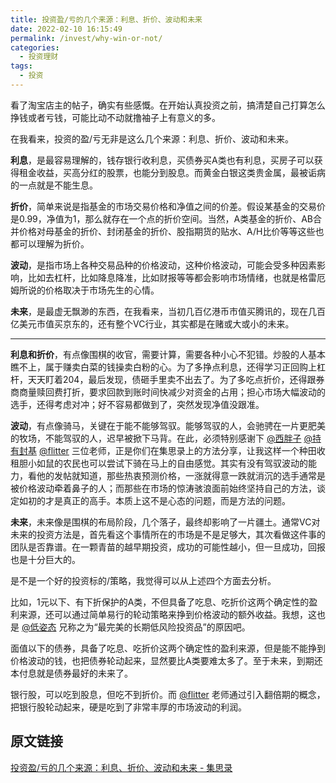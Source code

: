 ```yaml
---
title: 投资盈/亏的几个来源：利息、折价、波动和未来
date: 2022-02-10 16:15:49
permalink: /invest/why-win-or-not/
categories:
  - 投资理财
tags:
  - 投资
---
```

  
看了淘宝店主的帖子，确实有些感慨。在开始认真投资之前，搞清楚自己打算怎么挣钱或者亏钱，可能比动不动就撸袖子上有意义的多。

在我看来，投资的盈/亏无非是这么几个来源：利息、折价、波动和未来。

**利息**，是最容易理解的，钱存银行收利息，买债券买A类也有利息，买房子可以获得租金收益，买高分红的股票，也能分到股息。而黄金白银这类贵金属，最被诟病的一点就是不能生息。

**折价**，简单来说是指基金的市场交易价格和净值之间的价差。假设某基金的交易价是0.99，净值为1，那么就存在一个点的折价空间。当然，A类基金的折价、AB合并价格对母基金的折价、封闭基金的折价、股指期货的贴水、A/H比价等等这些也都可以理解为折价。

**波动**，是指市场上各种交易品种的价格波动，这种价格波动，可能会受多种因素影响，比如去杠杆，比如降息降准，比如财报等等都会影响市场情绪，也就是格雷厄姆所说的价格取决于市场先生的心情。

**未来**，是最虚无飘渺的东西，在我看来，当初几百亿港币市值买腾讯的，现在几百亿美元市值买京东的，还有整个VC行业，其实都是在赌或大或小的未来。

---

**利息和折价**，有点像围棋的收官，需要计算，需要各种小心不犯错。炒股的人基本瞧不上，属于赚卖白菜的钱操卖白粉的心。为了多挣点利息，还得学习正回购上杠杆，天天盯着204，最后发现，债砸手里卖不出去了。为了多吃点折价，还得跟券商商量赎回费打折，要求回款到账时间快减少对资金的占用；担心市场大幅波动的选手，还得考虑对冲；好不容易都做到了，突然发现净值没跟准。

**波动**，有点像骑马，关键在于能不能够驾驭。能够驾驭的人，会驰骋在一片更肥美的牧场，不能驾驭的人，迟早被掀下马背。在此，必须特别感谢下 [@西胖子](https://www.jisilu.cn/people/%E8%A5%BF%E8%83%96%E5%AD%90) [@持有封基](https://www.jisilu.cn/people/%E6%8C%81%E6%9C%89%E5%B0%81%E5%9F%BA) [@flitter](https://www.jisilu.cn/people/flitter) 三位老师，正是你们在集思录上的方法分享，让我这样一个种田收租胆小如鼠的农民也可以尝试下骑在马上的自由感觉。其实有没有驾驭波动的能力，看他的发帖就知道，那些热衷预测价格，一涨就得意一跌就消沉的选手通常是被价格波动牵着鼻子的人；而那些在市场的惊涛骇浪面前始终坚持自己的方法，谈定如初的才是真正的高手。本质上这不是心态的问题，而是方法的问题。

**未来**，未来像是围棋的布局阶段，几个落子，最终却影响了一片疆土。通常VC对未来的投资方法是，首先看这个事情所在的市场是不是足够大，其次看做这件事的团队是否靠谱。在一颗青苗的越早期投资，成功的可能性越小，但一旦成功，回报也是十分巨大的。

是不是一个好的投资标的/策略，我觉得可以从上述四个方面去分析。

比如，1元以下、有下折保护的A类，不但具备了吃息、吃折价这两个确定性的盈利来源，还可以通过简单易行的轮动策略来挣到价格波动的额外收益。我想，这也是 [@低姿态](https://www.jisilu.cn/people/%E4%BD%8E%E5%A7%BF%E6%80%81) 兄称之为“最完美的长期低风险投资品”的原因吧。

面值以下的债券，具备了吃息、吃折价这两个确定性的盈利来源，但是能不能挣到价格波动的钱，也把债券轮动起来，显然要比A类要难太多了。至于未来，到期还本付息就是债券最好的未来了。

银行股，可以吃到股息，但吃不到折价。而 [@flitter](https://www.jisilu.cn/people/flitter) 老师通过引入翻倍期的概念，把银行股轮动起来，硬是吃到了非常丰厚的市场波动的利润。

## 原文链接

[投资盈/亏的几个来源：利息、折价、波动和未来 - 集思录](https://www.jisilu.cn/question/60563?uid=publisher)